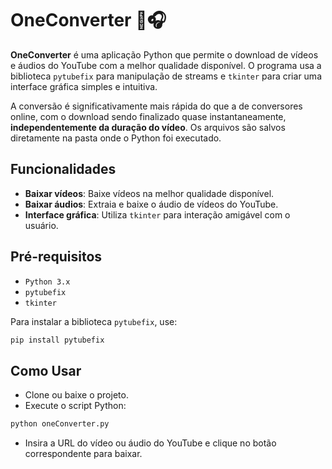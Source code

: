 # OneConverter 🎥🎧

**OneConverter** é uma aplicação Python que permite o download de vídeos e áudios do YouTube com a melhor qualidade disponível. O programa usa a biblioteca `pytubefix` para manipulação de streams e `tkinter` para criar uma interface gráfica simples e intuitiva.

A conversão é significativamente mais rápida do que a de conversores online, com o download sendo finalizado quase instantaneamente, <b>independentemente da duração do vídeo</b>. Os arquivos são salvos diretamente na pasta onde o Python foi executado.

## Funcionalidades

- **Baixar vídeos**: Baixe vídeos na melhor qualidade disponível.
- **Baixar áudios**: Extraia e baixe o áudio de vídeos do YouTube.
- **Interface gráfica**: Utiliza `tkinter` para interação amigável com o usuário.

## Pré-requisitos

- `Python 3.x`
- `pytubefix`
- `tkinter` 

Para instalar a biblioteca `pytubefix`, use:

```bash
pip install pytubefix
```

## Como Usar
- Clone ou baixe o projeto.
- Execute o script Python:
```bash
python oneConverter.py
```
- Insira a URL do vídeo ou áudio do YouTube e clique no botão correspondente para baixar. 
